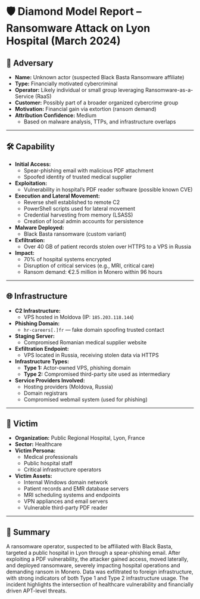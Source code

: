 # 🛡️ Diamond Model Report – Ransomware Attack on Lyon Hospital (March 2024)

## 🔷 Adversary

- **Name:** Unknown actor (suspected Black Basta Ransomware affiliate)
- **Type:** Financially motivated cybercriminal
- **Operator:** Likely individual or small group leveraging Ransomware-as-a-Service (RaaS)
- **Customer:** Possibly part of a broader organized cybercrime group
- **Motivation:** Financial gain via extortion (ransom demand)
- **Attribution Confidence:** Medium
  - Based on malware analysis, TTPs, and infrastructure overlaps

---

## 🛠️ Capability

- **Initial Access:**
  - Spear-phishing email with malicious PDF attachment
  - Spoofed identity of trusted medical supplier
- **Exploitation:**
  - Vulnerability in hospital’s PDF reader software (possible known CVE)
- **Execution and Lateral Movement:**
  - Reverse shell established to remote C2
  - PowerShell scripts used for lateral movement
  - Credential harvesting from memory (LSASS)
  - Creation of local admin accounts for persistence
- **Malware Deployed:**
  - Black Basta ransomware (custom variant)
- **Exfiltration:**
  - Over 40 GB of patient records stolen over HTTPS to a VPS in Russia
- **Impact:**
  - 70% of hospital systems encrypted
  - Disruption of critical services (e.g., MRI, critical care)
  - Ransom demand: €2.5 million in Monero within 96 hours

---

## 🌐 Infrastructure

- **C2 Infrastructure:**
  - VPS hosted in Moldova (IP: `185.203.118.144`)
- **Phishing Domain:**
  - `hr-careers[.]fr` — fake domain spoofing trusted contact
- **Staging Server:**
  - Compromised Romanian medical supplier website
- **Exfiltration Endpoint:**
  - VPS located in Russia, receiving stolen data via HTTPS
- **Infrastructure Types:**
  - **Type 1:** Actor-owned VPS, phishing domain
  - **Type 2:** Compromised third-party site used as intermediary
- **Service Providers Involved:**
  - Hosting providers (Moldova, Russia)
  - Domain registrars
  - Compromised webmail system (used for phishing)

---

## 🎯 Victim

- **Organization:** Public Regional Hospital, Lyon, France
- **Sector:** Healthcare
- **Victim Persona:**
  - Medical professionals
  - Public hospital staff
  - Critical infrastructure operators
- **Victim Assets:**
  - Internal Windows domain network
  - Patient records and EMR database servers
  - MRI scheduling systems and endpoints
  - VPN appliances and email servers
  - Vulnerable third-party PDF reader

---

## 📌 Summary

A ransomware operator, suspected to be affiliated with Black Basta, targeted a public hospital in Lyon through a spear-phishing email. After exploiting a PDF vulnerability, the attacker gained access, moved laterally, and deployed ransomware, severely impacting hospital operations and demanding ransom in Monero. Data was exfiltrated to foreign infrastructure, with strong indicators of both Type 1 and Type 2 infrastructure usage. The incident highlights the intersection of healthcare vulnerability and financially driven APT-level threats.
